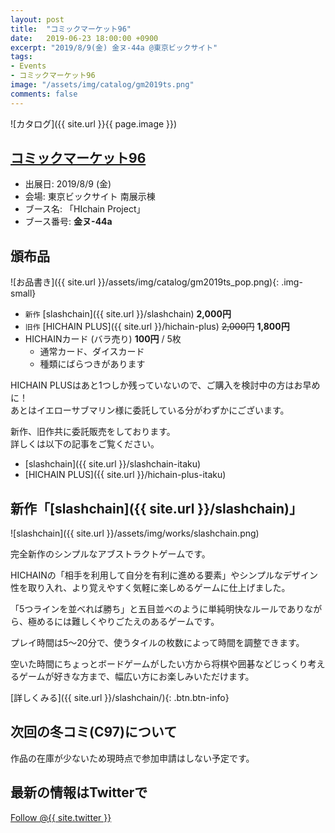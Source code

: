 ```yaml
---
layout: post
title:  "コミックマーケット96"
date:   2019-06-23 18:00:00 +0900
excerpt: "2019/8/9(金) 金ヌ-44a @東京ビックサイト"
tags:
- Events
- コミックマーケット96
image: "/assets/img/catalog/gm2019ts.png"
comments: false
---
```


![カタログ]({{ site.url }}{{ page.image }})

## [コミックマーケット96](https://www.comiket.co.jp/info-a/C96/C96info.html)

- 出展日: 2019/8/9 (金)
- 会場: 東京ビックサイト 南展示棟
- ブース名: 「HIchain Project」
- ブース番号: **金ヌ-44a**

## 頒布品

![お品書き]({{ site.url }}/assets/img/catalog/gm2019ts_pop.png){: .img-small}

- `新作` [slashchain]({{ site.url }}/slashchain) **2,000円**
- `旧作` [HICHAIN PLUS]({{ site.url }}/hichain-plus) ~~2,000円~~ **1,800円**
- HICHAINカード (バラ売り) **100円** / 5枚
	- 通常カード、ダイスカード
	- 種類にばらつきがあります

HICHAIN PLUSはあと1つしか残っていないので、ご購入を検討中の方はお早めに！  
あとはイエローサブマリン様に委託している分がわずかにございます。

新作、旧作共に委託販売をしております。  
詳しくは以下の記事をご覧ください。

- [slashchain]({{ site.url }}/slashchain-itaku)
- [HICHAIN PLUS]({{ site.url }}/hichain-plus-itaku)

## 新作「[slashchain]({{ site.url }}/slashchain)」

![slashchain]({{ site.url }}/assets/img/works/slashchain.png)

完全新作のシンプルなアブストラクトゲームです。

HICHAINの「相手を利用して自分を有利に進める要素」やシンプルなデザイン性を取り入れ、より覚えやすく気軽に楽しめるゲームに仕上げました。

「5つラインを並べれば勝ち」と五目並べのように単純明快なルールでありながら、極めるには難しくやりごたえのあるゲームです。

プレイ時間は5〜20分で、使うタイルの枚数によって時間を調整できます。

空いた時間にちょっとボードゲームがしたい方から将棋や囲碁などじっくり考えるゲームが好きな方まで、幅広い方にお楽しみいただけます。

[詳しくみる]({{ site.url }}/slashchain/){: .btn.btn-info}

<!-- ## ブースの様子 -->

## 次回の冬コミ(C97)について

作品の在庫が少ないため現時点で参加申請はしない予定です。

## 最新の情報はTwitterで

<a href="https://twitter.com/{{ site.twitter }}?ref_src=twsrc%5Etfw" class="twitter-follow-button" data-size="large" data-show-count="false">Follow @{{ site.twitter }}</a><script async src="https://platform.twitter.com/widgets.js" charset="utf-8"></script>